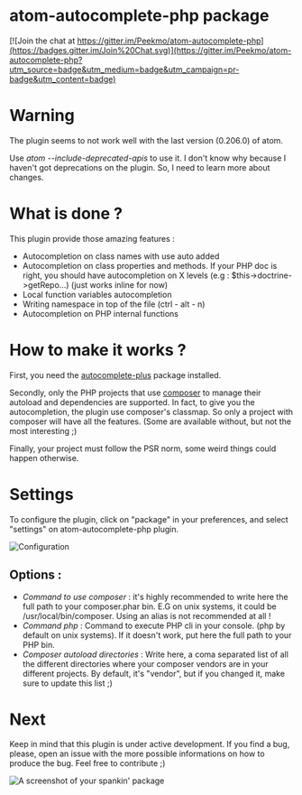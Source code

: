 # atom-autocomplete-php package

[![Join the chat at https://gitter.im/Peekmo/atom-autocomplete-php](https://badges.gitter.im/Join%20Chat.svg)](https://gitter.im/Peekmo/atom-autocomplete-php?utm_source=badge&utm_medium=badge&utm_campaign=pr-badge&utm_content=badge)

# Warning

The plugin seems to not work well with the last version (0.206.0) of atom.

Use *atom --include-deprecated-apis* to use it. I don't know why because I haven't got deprecations on the plugin. So, I need to learn more about changes.

# What is done ?

This plugin provide those amazing features :
- Autocompletion on class names with use auto added
- Autocompletion on class properties and methods. If your PHP doc is right, you should have autocompletion on X levels (e.g : $this->doctrine->getRepo...) (just works inline for now)
- Local function variables autocompletion
- Writing namespace in top of the file (ctrl - alt - n)
- Autocompletion on PHP internal functions

# How to make it works ?

First, you need the [autocomplete-plus](https://atom.io/packages/autocomplete-plus) package installed.

Secondly, only the PHP projects that use [composer](https://getcomposer.org/) to manage their autoload and dependencies are supported. In fact, to give you the autocompletion, the plugin use composer's classmap. So only a project with composer will have all the features. (Some are available without, but not the most interesting ;)

Finally, your project must follow the PSR norm, some weird things could happen otherwise.

# Settings

To configure the plugin, click on "package" in your preferences, and select "settings" on atom-autocomplete-php plugin.

![Configuration](http://i.imgur.com/MCtNGJQ.png)

## Options :
- *Command to use composer* : it's highly recommended to write here the full path to your composer.phar bin. E.G on unix systems, it could be /usr/local/bin/composer. Using an alias is not recommended at all !
- *Command php* : Command to execute PHP cli in your console. (php by default on unix systems). If it doesn't work, put here the full path to your PHP bin.
- *Composer autoload directories* : Write here, a coma separated list of all the different directories where your composer vendors are in your different projects. By default, it's "vendor", but if you changed it, make sure to update this list ;)

# Next

Keep in mind that this plugin is under active development. If you find a bug, please, open an issue with the more possible informations on how to produce the bug.
Feel free to contribute ;)

![A screenshot of your spankin' package](https://f.cloud.github.com/assets/69169/2290250/c35d867a-a017-11e3-86be-cd7c5bf3ff9b.gif)
